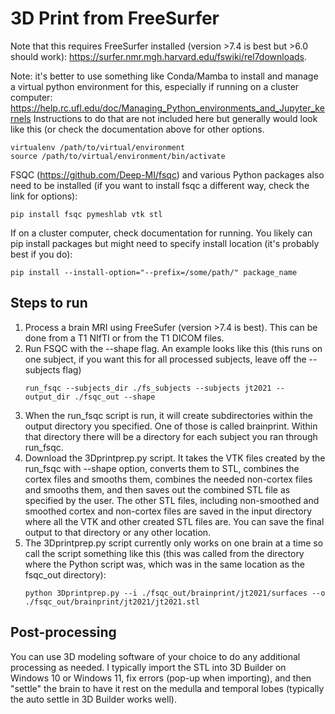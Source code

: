 # 3D Print from FreeSurfer

Note that this requires FreeSurfer installed (version >7.4 is best but >6.0 should work): https://surfer.nmr.mgh.harvard.edu/fswiki/rel7downloads.

Note: it's better to use something like Conda/Mamba to install and manage a virtual python environment for this, especially if running on a cluster computer: https://help.rc.ufl.edu/doc/Managing_Python_environments_and_Jupyter_kernels
Instructions to do that are not included here but generally would look like this (or check the documentation above for other options.
```
virtualenv /path/to/virtual/environment
source /path/to/virtual/environment/bin/activate
```

FSQC (https://github.com/Deep-MI/fsqc) and various Python packages also need to be installed (if you want to install fsqc a different way, check the link for options):
```
pip install fsqc pymeshlab vtk stl
```

If on a cluster computer, check documentation for running. You likely can pip install packages but might need to specify install location (it's probably best if you do):
```
pip install --install-option="--prefix=/some/path/" package_name
```

## Steps to run
1. Process a brain MRI using FreeSufer (version >7.4 is best). This can be done from a T1 NIfTI or from the T1 DICOM files.
3. Run FSQC with the --shape flag. An example looks like this (this runs on one subject, if you want this for all processed subjects, leave off the --subjects flag)
   ```
   run_fsqc --subjects_dir ./fs_subjects --subjects jt2021 --output_dir ./fsqc_out --shape
   ```
4. When the run_fsqc script is run, it will create subdirectories within the output directory you specified. One of those is called brainprint. Within that directory there will be a directory for each subject you ran through run_fsqc.
5. Download the 3Dprintprep.py script. It takes the VTK files created by the run_fsqc with --shape option, converts them to STL, combines the cortex files and smooths them, combines the needed non-cortex files and smooths them, and then saves out the combined STL file as specified by the user. The other STL files, including non-smoothed and smoothed cortex and non-cortex files are saved in the input directory where all the VTK and other created STL files are. You can save the final output to that directory or any other location.
6. The 3Dprintprep.py script currently only works on one brain at a time so call the script something like this (this was called from the directory where the Python script was, which was in the same location as the fsqc_out directory):
   ```
   python 3Dprintprep.py --i ./fsqc_out/brainprint/jt2021/surfaces --o ./fsqc_out/brainprint/jt2021/jt2021.stl
   ```

## Post-processing
You can use 3D modeling software of your choice to do any additional processing as needed. I typically import the STL into 3D Builder on Windows 10 or Windows 11, fix errors (pop-up when importing), and then "settle" the brain to have it rest on the medulla and temporal lobes (typically the auto settle in 3D Builder works well).
